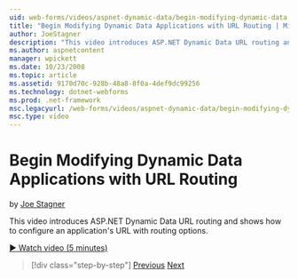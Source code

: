 ```yaml
---
uid: web-forms/videos/aspnet-dynamic-data/begin-modifying-dynamic-data-applications-with-url-routing
title: "Begin Modifying Dynamic Data Applications with URL Routing | Microsoft Docs"
author: JoeStagner
description: "This video introduces ASP.NET Dynamic Data URL routing and shows how to configure an application's URL with routing options."
ms.author: aspnetcontent
manager: wpickett
ms.date: 10/23/2008
ms.topic: article
ms.assetid: 9170d70c-928b-48a8-8f0a-4def9dc99256
ms.technology: dotnet-webforms
ms.prod: .net-framework
msc.legacyurl: /web-forms/videos/aspnet-dynamic-data/begin-modifying-dynamic-data-applications-with-url-routing
msc.type: video
---
```

Begin Modifying Dynamic Data Applications with URL Routing
====================
by [Joe Stagner](https://github.com/JoeStagner)

This video introduces ASP.NET Dynamic Data URL routing and shows how to configure an application's URL with routing options.

[&#9654; Watch video (5 minutes)](https://channel9.msdn.com/Blogs/ASP-NET-Site-Videos/begin-modifying-dynamic-data-applications-with-url-routing)

> [!div class="step-by-step"]
> [Previous](begin-editing-the-templates-in-aspnet-dynamic-data-applications.md)
> [Next](enable-in-line-editing-in-aspnet-dynamic-data-applications.md)
